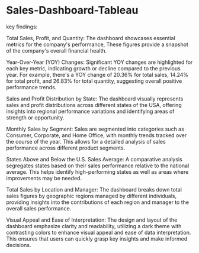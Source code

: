 # Sales-Dashboard-Tableau
key findings:

Total Sales, Profit, and Quantity: The dashboard showcases essential metrics for the company's performance, These figures provide a snapshot of the company's overall financial health.

Year-Over-Year (YOY) Changes: Significant YOY changes are highlighted for each key metric, indicating growth or decline compared to the previous year. For example, there's a YOY change of 20.36% for total sales, 14.24% for total profit, and 26.83% for total quantity, suggesting overall positive performance trends.

Sales and Profit Distribution by State: The dashboard visually represents sales and profit distributions across different states of the USA, offering insights into regional performance variations and identifying areas of strength or opportunity.

Monthly Sales by Segment: Sales are segmented into categories such as Consumer, Corporate, and Home Office, with monthly trends tracked over the course of the year. This allows for a detailed analysis of sales performance across different product segments.

States Above and Below the U.S. Sales Average: A comparative analysis segregates states based on their sales performance relative to the national average. This helps identify high-performing states as well as areas where improvements may be needed.

Total Sales by Location and Manager: The dashboard breaks down total sales figures by geographic regions managed by different individuals, providing insights into the contributions of each region and manager to the overall sales performance.

Visual Appeal and Ease of Interpretation: The design and layout of the dashboard emphasize clarity and readability, utilizing a dark theme with contrasting colors to enhance visual appeal and ease of data interpretation. This ensures that users can quickly grasp key insights and make informed decisions.
